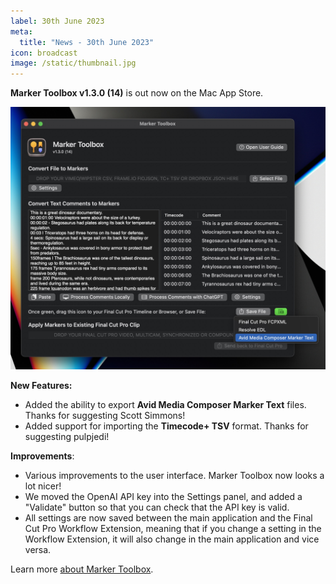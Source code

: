 ```yaml
---
label: 30th June 2023
meta:
  title: "News - 30th June 2023"
icon: broadcast
image: /static/thumbnail.jpg
---
```


**Marker Toolbox v1.3.0 (14)** is out now on the Mac App Store.

![](/static/marker-toolbox-v1-3-0.jpg)

**New Features:**
- Added the ability to export **Avid Media Composer Marker Text** files. Thanks for suggesting Scott Simmons!
- Added support for importing the **Timecode+ TSV** format. Thanks for suggesting pulpjedi!

**Improvements**:
- Various improvements to the user interface. Marker Toolbox now looks a lot nicer!
- We moved the OpenAI API key into the Settings panel, and added a "Validate" button so that you can check that the API key is valid.
- All settings are now saved between the main application and the Final Cut Pro Workflow Extension, meaning that if you change a setting in the Workflow Extension, it will also change in the main application and vice versa.

Learn more [about Marker Toolbox](https://markertoolbox.fcp.cafe).